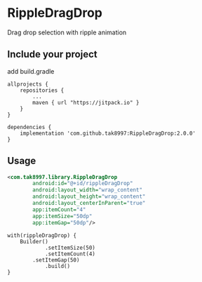 # RippleDragDrop
Drag drop selection with ripple animation

## Include your project
add build.gradle
```
allprojects {
	repositories {
		...
		maven { url "https://jitpack.io" }
	}
}
```
```
dependencies {
	implementation 'com.github.tak8997:RippleDragDrop:2.0.0'
}
```

## Usage

```xml
<com.tak8997.library.RippleDragDrop
        android:id="@+id/rippleDragDrop"
        android:layout_width="wrap_content"
        android:layout_height="wrap_content"
        android:layout_centerInParent="true"
        app:itemCount="4"
        app:itemSize="50dp"
        app:itemGap="50dp"/>
```

```
with(rippleDragDrop) {
	Builder()
            .setItemSize(50)
            .setItemCount(4)
	    .setItemGap(50)
            .build()	
}
```
